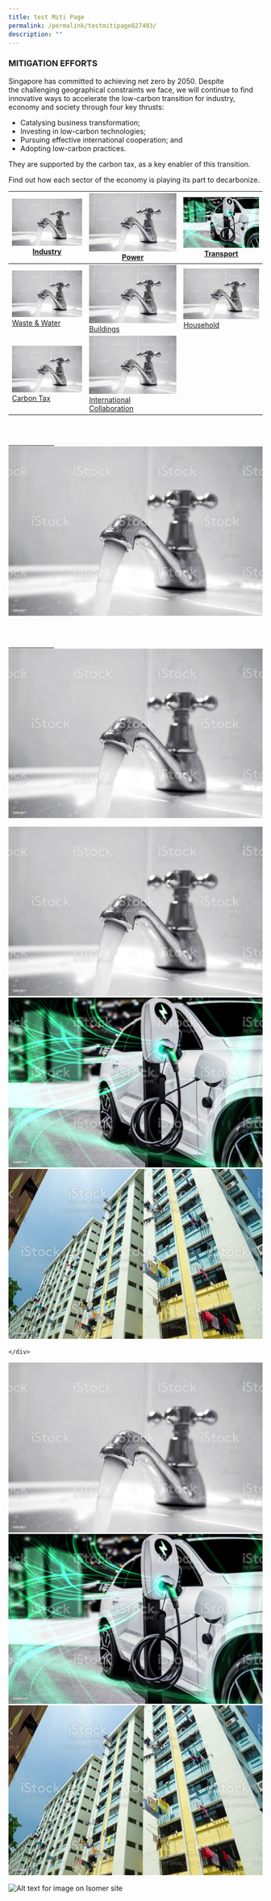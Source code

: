 ```yaml
---
title: test Miti Page
permalink: /permalink/testmitipage827493/
description: ""
---
```

### MITIGATION EFFORTS

Singapore has committed to achieving net zero by 2050. Despite the challenging geographical constraints we face, we will continue to find innovative ways to accelerate the low-carbon transition for industry, economy and society through four key thrusts:

*   Catalysing business transformation;
*   Investing in low-carbon technologies;
*   Pursuing effective international cooperation; and
*   Adopting low-carbon practices.

They are supported by the carbon tax, as a key enabler of this transition.

Find out how each sector of the economy is playing its 
part to decarbonize.

| ![](/images/istockphoto-133616071-1024x1024.jpg) [Industry](https://www.nccs.gov.sg/singapores-climate-action/mitigation-efforts/)| ![](/images/istockphoto-133616071-1024x1024.jpg) [Power](https://www.nccs.gov.sg/singapores-climate-action/mitigation-efforts/)| ![](/images/istockphoto-1348631007-1024x1024.jpg) [Transport](https://www.nccs.gov.sg/singapores-climate-action/mitigation-efforts/) |
| -------- | -------- | -------- |
| ![](/images/istockphoto-133616071-1024x1024.jpg) [Waste & Water](https://www.nccs.gov.sg/singapores-climate-action/mitigation-efforts/) | ![](/images/istockphoto-133616071-1024x1024.jpg) [Buildings](https://www.nccs.gov.sg/singapores-climate-action/mitigation-efforts/)| ![](/images/istockphoto-133616071-1024x1024.jpg) [Household](https://www.nccs.gov.sg/singapores-climate-action/mitigation-efforts/)| -------- | -------- | -------- |
| ![](/images/istockphoto-133616071-1024x1024.jpg) [Carbon Tax](https://www.nccs.gov.sg/singapores-climate-action/mitigation-efforts/)| ![](/images/istockphoto-133616071-1024x1024.jpg) [International Collaboration](https://www.nccs.gov.sg/singapores-climate-action/mitigation-efforts/) | 

<div class="tile-container">

            <a class="tile-item" href="/key-focus-areas/city-in-nature">

                        <img src="/images/istockphoto-133616071-1024x1024.jpg" alt="Industry"></a>

            <a class="tile-item" href="/key-focus-areas/energy-reset">

                        <img src="/images/istockphoto-133616071-1024x1024.jpg" alt="Power"></a>

</div>

<div class="tile-container">
	<a class="tile-item" href="/singapores-climate-action/mitigation-efforts/">
			<img src="/images/istockphoto-133616071-1024x1024.jpg" alt="Industry"></a>

<div class="tile-container">
	<a class="tile-item" href="/singapores-climate-action/energy-efficiency/">
		<img src="/images/istockphoto-1348631007-1024x1024.jpg" alt="Power"></a>

<div class="tile-container">
	<a class="tile-item" href="/singapores-climate-action/power-generation/">
		<img src="/images/istockphoto-471526987-1024x1024.jpg" alt="Transport"></a>

	</div>

<div class="tile-container">
	<a class="tile-item" href="/singapores-climate-action/mitigation-efforts/">
		<img src="/images/istockphoto-133616071-1024x1024.jpg" alt="Buildings"></a>
</div>

<div class="tile-container">
	<a class="tile-item" href="/singapores-climate-action/energy-efficiency/">
		<img src="/images/istockphoto-1348631007-1024x1024.jpg" alt="Household"></a>
</div>

<div class="tile-container">
	<a class="tile-item" href="/singapores-climate-action/power-generation/">
		<img src="/images/istockphoto-471526987-1024x1024.jpg" alt="Carbon Tax"></a>
</div>


![Alt text for image on Isomer site](/images/2022_Infographic_Charting_Singapore's_Net_Zero_Future.jpg)